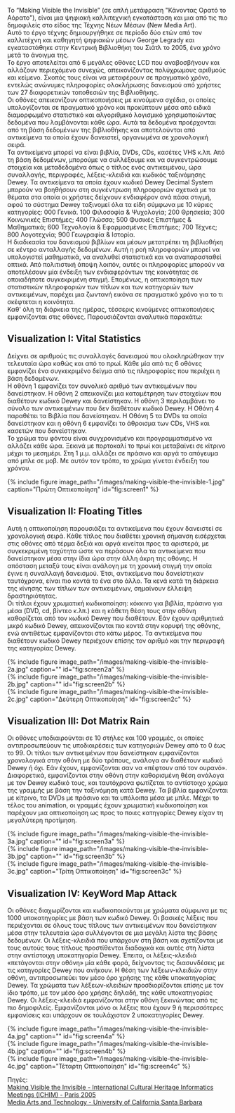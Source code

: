 Το “Making Visible the Invisible” (σε απλή μετάφραση "Κάνοντας Ορατό το Αόρατο"), είναι μια ψηφιακή καλλιτεχνική εγκατάσταση και μια από τις πιο δημοφιλείς στο είδος της Τέχνης Νέων Μέσων (New Media Art).  
Αυτό το έργο τέχνης δημιουργήθηκε σε περίοδο δύο ετών από τον καλλιτέχνη και καθηγητή ψηφιακών μέσων George Legrady και εγκαταστάθηκε στην Κεντρική Βιβλιοθήκη του Σιάτλ το 2005, ένα χρόνο μετά το άνοιγμα της.  
Το έργο αποτελείται από 6 μεγάλες οθόνες LCD που αναβοσβήνουν και αλλάζουν περιεχόμενο συνεχώς, απεικονίζοντας πολύχρωμους αριθμούς και κείμενο.
Σκοπός τους είναι να μεταφέρουν σε πραγματικό χρόνο, εντελώς ανώνυμες πληροφορίες ολοκλήρωσης δανεισμού από χρήστες των 27 διαφορετικών τοποθεσιών της Βιβλιοθήκης.  
Οι οθόνες απεικονίζουν οπτικοποιήσεις με κινούμενα σχέδια, οι οποίες υπολογίζονται σε πραγματικό χρόνο και προκύπτουν μέσα από ειδικά διαμορφωμένο στατιστικό και αλγοριθμικό λογισμικό χρησιμοποιώντας δεδομένα που λαμβάνονται κάθε ώρα. 
Αυτά τα δεδομένα προέρχονται από τη βάση δεδομένων της βιβλιοθήκης και αποτελούνται από αντικείμενα τα οποία έχουν δανειστεί, οργανωμένα σε χρονολογική σειρά.  
Τα αντικείμενα μπορεί να είναι βιβλία, DVDs, CDs, κασέτες VHS κ.λπ.
Από τη βάση δεδομένων,  μπορούμε να συλλέξουμε και να συγκεντρώσουμε στοιχεία και μεταδεδομένα όπως ο τίτλος ενός αντικειμένου, ώρα συναλλαγής, περιγραφές, λέξεις-κλειδιά και κωδικός ταξινόμησης Dewey. Τα αντικείμενα τα οποία έχουν κωδικό Dewey Decimal System μπορούν να βοηθήσουν στη συγκέντρωση πληροφοριών σχετικά με τα θέματα στα οποία οι χρήστες δείχνουν ενδιαφέρον ανά πάσα στιγμή, αφού το σύστημα Dewey ταξινομεί όλα τα είδη σύμφωνα με 10 κύριες κατηγορίες: 000 Γενικά. 100 Φιλοσοφία & Ψυχολογία; 200 Θρησκεία; 300 Κοινωνικές Επιστήμες; 400 Γλώσσα; 500 Φυσικές Επιστήμες & Μαθηματικά; 600 Τεχνολογία & Εφαρμοσμένες Επιστήμες; 700 Τέχνες; 800 Λογοτεχνία; 900 Γεωγραφία & Ιστορία.  
Η διαδικασία του δανεισμού βιβλίων και μέσων μετατρέπει τη βιβλιοθήκη σε κέντρο ανταλλαγής δεδομένων. Αυτή η ροή πληροφοριών μπορεί να υπολογιστεί μαθηματικά, να αναλυθεί στατιστικά και να αναπαρασταθεί οπτικά. Από πολιτιστική άποψη λοιπόν, αυτές οι πληροφορίες μπορούν να αποτελέσουν μία ένδειξη των ενδιαφερόντων της κοινότητας σε οποιαδήποτε συγκεκριμένη στιγμή. Επομένως, η οπτικοποίηση των στατιστικών πληροφοριών των τίτλων και των κατηγοριών των αντικειμένων, παρέχει μια ζωντανή εικόνα σε πραγματικό χρόνο για το τι σκέφτεται η κοινότητα.  
Καθ' όλη τη διάρκεια της ημέρας, τέσσερις κινούμενες οπτικοποιήσεις εμφανίζονται στις οθόνες. Παρουσιάζονται αναλυτικά παρακάτω:  

## Visualization I: Vital Statistics  

Δείχνει σε αριθμούς τις συναλλαγές δανεισμού που ολοκληρώθηκαν την τελευταία ώρα καθώς και από το πρωί. Κάθε μία από τις 6 οθόνες εμφανίζει ένα συγκεκριμένο δείγμα από τις πληροφορίες που περιέχει η βάση δεδομένων.   
Η οθόνη 1 εμφανίζει τον συνολικό αριθμό των αντικειμένων που δανείστηκαν. Η οθόνη 2 απεικονίζει μια καταμέτρηση των στοιχείων που διαθέτουν κωδικό Dewey και δανείστηκαν. Η οθόνη 3 περιλαμβάνει το σύνολο των αντικειμένων που δεν διαθέτουν κωδικό Dewey. Η Οθόνη 4 παραθέτει τα Βιβλία που δανείστηκαν. Η Οθόνη 5 τα DVDs τα οποία δανείστηκαν και η οθόνη 6 εμφανίζει το άθροισμα των CDs, VHS και κασετών που δανείστηκαν.  
Το χρώμα του φόντου είναι συγχρονισμένο και προγραμματισμένο να αλλάζει κάθε ώρα. Ξεκινά με πορτοκαλί το πρωί και μεταβαίνει σε κίτρινο μέχρι το μεσημέρι. Στη 1 μ.μ. αλλάζει σε πράσινο και αργά το απόγευμα από μπλε σε μοβ. Με αυτόν τον τρόπο, το χρώμα γίνεται ένδειξη του χρόνου.  

{% include figure image_path="/images/making-visible-the-invisible-1.jpg" caption="Πρώτη Οπτικοποίηση" id="fig:screen1" %}  

## Visualization II: Floating Titles  

Αυτή η οπτικοποίηση παρουσιάζει τα αντικείμενα που έχουν δανειστεί σε χρονολογική σειρά. Κάθε τίτλος που διαθέτει χρονική σήμανση εισέρχεται στις οθόνες από τέρμα δεξιά και αργά κινείται προς τα αριστερά, με συγκεκριμένη ταχύτητα ώστε να περάσουν όλα τα αντικείμενα που δανείστηκαν μέσα στην ίδια ώρα στην άλλη άκρη της οθόνης. Η απόσταση μεταξύ τους είναι ανάλογη με τη χρονική στιγμή την οποία έγινε η συναλλαγή δανεισμού.   Έτσι, αντικείμενα που δανείστηκαν ταυτόχρονα, είναι πιο κοντά το ένα στο άλλο. Τα κενά κατά τη διάρκεια της κίνησης των τίτλων των αντικειμένων, σημαίνουν έλλειψη δραστηριότητας.  
Οι τίτλοι έχουν χρωματική κωδικοποίηση: κόκκινο για βιβλία, πράσινο για μέσα (DVD, cd, βίντεο κ.λπ.) και η κάθετη θέση τους στην οθόνη καθορίζεται από τον κωδικό Dewey που διαθέτουν. Εάν έχουν αριθμητικά μικρό κωδικό Dewey, απεικονίζονται πιο κοντά στην κορυφή της οθόνης, ενώ αντιθέτως εμφανίζονται στο κάτω μέρος. Τα αντικείμενα που διαθέτουν κωδικό Dewey περιέχουν επίσης τον αριθμό και την περιγραφή της κατηγορίας Dewey.  

{% include figure image_path="/images/making-visible-the-invisible-2a.jpg" caption="" id="fig:screen2a" %}  
{% include figure image_path="/images/making-visible-the-invisible-2b.jpg" caption="" id="fig:screen2b" %}  
{% include figure image_path="/images/making-visible-the-invisible-2c.jpg" caption="Δεύτερη Οπτικοποίηση" id="fig:screen2c" %}  

## Visualization III: Dot Matrix Rain  

Οι οθόνες υποδιαιρούνται σε 10 στήλες και 100 γραμμές, οι οποίες αντιπροσωπεύουν τις υποδιαιρέσεις των κατηγοριών Dewey από το 0 έως το 99. Οι τίτλοι των αντικειμένων που δανείστηκαν εμφανίζονται χρονολογικά στην οθόνη με δύο τρόπους, ανάλογα αν διαθέτουν κωδικό Dewey ή όχι. Εάν έχουν, εμφανίζονται σαν να «πέφτουν από τον ουρανό». Διαφορετικά, εμφανίζονται στην οθόνη στην καθορισμένη θέση ανάλογα με τον Dewey κωδικό τους, και ταυτόχρονα φωτίζεται το αντίστοιχο χρώμα της γραμμής με βάση την ταξινόμηση κατά Dewey. Τα βιβλία εμφανίζονται με κίτρινο, τα DVDs με πράσινο και τα υπόλοιπα μέσα με μπλε. Μέχρι το τέλος του animation, οι γραμμές έχουν χρωματική κωδικοποίηση και παρέχουν μια οπτικοποίηση ως προς το ποιες κατηγορίες Dewey είχαν τη μεγαλύτερη προτίμηση.  

{% include figure image_path="/images/making-visible-the-invisible-3a.jpg" caption="" id="fig:screen3a" %}  
{% include figure image_path="/images/making-visible-the-invisible-3b.jpg" caption="" id="fig:screen3b" %}  
{% include figure image_path="/images/making-visible-the-invisible-3c.jpg" caption="Τρίτη Οπτικοποίηση" id="fig:screen3c" %}  

## Visualization IV: KeyWord Map Attack  
Οι οθόνες διαχωρίζονται και κωδικοποιούνται με χρώματα σύμφωνα με τις 1000 υποκατηγορίες με βάση των κωδικό Dewey. Οι βασικές λέξεις που περιέχονται σε όλους τους τίτλους των αντικειμένων που δανείστηκαν μέσα στην τελευταία ώρα συλλέγονται σε μια μεγάλη λίστα της βάσης δεδομένων. Οι λέξεις-κλειδιά που υπάρχουν στη βάση και σχετίζονται με τους αυτούς τους τίτλους προστίθενται διαδοχικά  και αυτές στη λίστα στην αντίστοιχη υποκατηγορία Dewey. Έπειτα, οι λέξεις-κλειδιά «πετάγονται στην οθόνη» μία κάθε φορά, δείχνοντας τις διασυνδέσεις με τις κατηγορίες Dewey που ανήκουν. Η θέση των λέξεων-κλειδιών στην οθόνη, αντιπροσωπεύει τον μέσο όρο χρήσης της κάθε υποκατηγορίας Dewey. Τα χρώματα των λέξεων-κλειδιών προσδιορίζονται επίσης με τον ίδιο τρόπο, με τον μέσο όρο χρήσης δηλαδή, της κάθε υποκατηγορίας Dewey. Οι λέξεις-κλειδιά εμφανίζονται στην οθόνη ξεκινώντας από τις πιο δημοφιλείς. Εμφανίζονται μόνο οι λέξεις που έχουν 9 ή περισσότερες εμφανίσεις και υπάρχουν σε τουλάχιστον 2 υποκατηγορίες Dewey.  

{% include figure image_path="/images/making-visible-the-invisible-4a.jpg" caption="" id="fig:screen4a" %}  
{% include figure image_path="/images/making-visible-the-invisible-4b.jpg" caption="" id="fig:screen4b" %}  
{% include figure image_path="/images/making-visible-the-invisible-4c.jpg" caption="Τέταρτη Οπτικοποίηση" id="fig:screen4c" %}  


Πηγές:  
[Making Visible the Invisible - International Cultural Heritage Informatics Meetings (ICHIM) - Paris 2005](https://www.archimuse.com/publishing/ichim05/Legrady.pdf)  
[Media Arts and Technology - University of California Santa Barbara](https://www.mat.ucsb.edu/g.legrady/glWeb/Projects/spl/spl.html?fbclid=IwAR1zsQZU0wR_YUTzri4H6Y1wx3wfTXTM1L2Hdd2J0vvmzp0oefsnK3t9hQs)  
